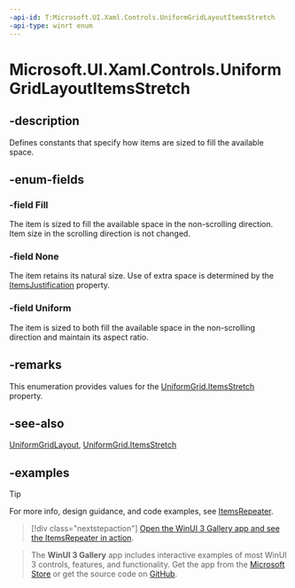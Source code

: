 ```yaml
---
-api-id: T:Microsoft.UI.Xaml.Controls.UniformGridLayoutItemsStretch
-api-type: winrt enum
---
```


# Microsoft.UI.Xaml.Controls.UniformGridLayoutItemsStretch

<!--
public enum UniformGridLayoutItemsStretch
-->

## -description

Defines constants that specify how items are sized to fill the available space.

## -enum-fields

### -field Fill

The item is sized to fill the available space in the non-scrolling direction. Item size in the scrolling direction is not changed.

### -field None

The item retains its natural size. Use of extra space is determined by the [ItemsJustification](uniformgridlayout_itemsjustification.md) property.

### -field Uniform

The item is sized to both fill the available space in the non-scrolling direction and maintain its aspect ratio.

## -remarks

This enumeration provides values for the [UniformGrid.ItemsStretch](uniformgridlayout_itemsstretch.md) property.

## -see-also

[UniformGridLayout](uniformgridlayout.md), [UniformGrid.ItemsStretch](uniformgridlayout_itemsstretch.md)

## -examples

> [!TIP]
> For more info, design guidance, and code examples, see [ItemsRepeater](/windows/apps/design/controls/items-repeater).

> [!div class="nextstepaction"]
> [Open the WinUI 3 Gallery app and see the ItemsRepeater in action](winui3gallery:/item/ItemsRepeater).

> The **WinUI 3 Gallery** app includes interactive examples of most WinUI 3 controls, features, and functionality. Get the app from the [Microsoft Store](https://www.microsoft.com/store/productId/9P3JFPWWDZRC) or get the source code on [GitHub](https://github.com/microsoft/WinUI-Gallery).
